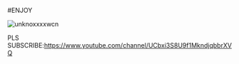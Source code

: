 #ENJOY

![unknoxxxxwcn](https://user-images.githubusercontent.com/77006789/104088321-f692e880-52a0-11eb-9b16-1ee1682bc5b0.png)


PLS SUBSCRIBE:https://www.youtube.com/channel/UCbxi3S8U9f1MkndjqbbrXVQ
